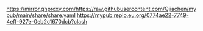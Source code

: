 https://mirror.ghproxy.com/https://raw.githubusercontent.com/Qjiachen/mypub/main/share/share.yaml
https://mypub.replo.eu.org/0774ae22-7749-4eff-927e-0eb2c1670dcb?clash
